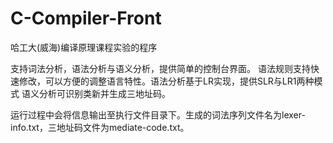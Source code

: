 # C-Compiler-Front
哈工大(威海)编译原理课程实验的程序

支持词法分析，语法分析与语义分析，提供简单的控制台界面。
语法规则支持快速修改，可以方便的调整语言特性。语法分析基于LR实现，提供SLR与LR1两种模式
语义分析可识别类新并生成三地址码。

运行过程中会将信息输出至执行文件目录下。生成的词法序列文件名为lexer-info.txt，三地址码文件为mediate-code.txt。
